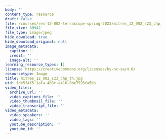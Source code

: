 ```yaml
---
body: ''
content_type: resource
draft: false
file: /courses/res-12-002-terrascope-spring-2023/mitres_12_002_s23_chp_th.jpg
file_size: 39942
file_type: image/jpeg
hide_download: true
hide_download_original: null
image_metadata:
  caption: ''
  credit: ''
  image-alt: ''
learning_resource_types: []
license: https://creativecommons.org/licenses/by-nc-sa/4.0/
resourcetype: Image
title: mitres_12_002_s23_chp_th.jpg
uid: fde5f4f5-1afa-4b8c-a416-8be7593fa5bb
video_files:
  archive_url: ''
  video_captions_file: ''
  video_thumbnail_file: ''
  video_transcript_file: ''
video_metadata:
  video_speakers: ''
  video_tags: ''
  youtube_description: ''
  youtube_id: ''
---
```

